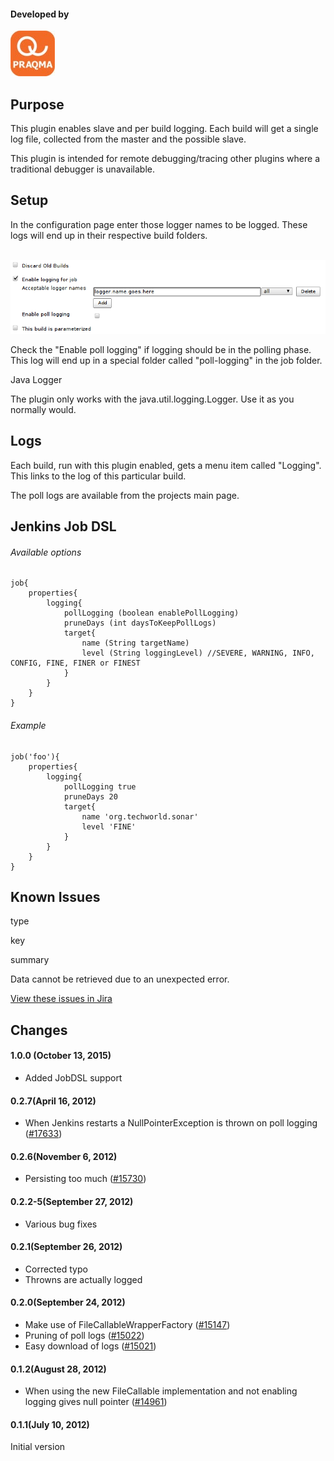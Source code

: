 #### Developed by

![](docs/images/praqma_logo_70x70.jpg)

## Purpose

This plugin enables slave and per build logging. Each build will get a
single log file, collected from the master and the possible slave.

This plugin is intended for remote debugging/tracing other plugins where
a traditional debugger is unavailable.

## Setup

In the configuration page enter those logger names to be logged. These
logs will end up in their respective build folders.

 
![](docs/images/loggingpluginscreen.png)

Check the "Enable poll logging" if logging should be in the polling
phase. This log will end up in a special folder called "poll-logging" in
the job folder.

Java Logger

The plugin only works with the java.util.logging.Logger. Use it as you
normally would.

## Logs

Each build, run with this plugin enabled, gets a menu item called
"Logging". This links to the log of this particular build.

The poll logs are available from the projects main page.

## Jenkins Job DSL

###### *Available options*

``` syntaxhighlighter-pre
job{
    properties{ 
        logging{
            pollLogging (boolean enablePollLogging)
            pruneDays (int daysToKeepPollLogs)
            target{
                name (String targetName)
                level (String loggingLevel) //SEVERE, WARNING, INFO, CONFIG, FINE, FINER or FINEST
            }
        }
    }
}
```

###### *Example*

``` syntaxhighlighter-pre
job('foo'){
    properties{ 
        logging{
            pollLogging true
            pruneDays 20
            target{
                name 'org.techworld.sonar'
                level 'FINE'
            }
        }
    }
}
```

## Known Issues

type

key

summary

Data cannot be retrieved due to an unexpected error.

[View these issues in
Jira](http://issues.jenkins-ci.org/secure/IssueNavigator.jspa?reset=true&jqlQuery=project%20=%20JENKINS%20AND%20status%20in%20%28Open,%20%22In%20Progress%22,%20Reopened%29%20AND%20component%20=%20%27logging-plugin%27&src=confmacro)

## Changes

#### 1.0.0 (October 13, 2015)

-   Added JobDSL support

#### 0.2.7(April 16, 2012)

-   When Jenkins restarts a NullPointerException is thrown on poll
    logging
    ([\#17633](https://issues.jenkins-ci.org/browse/JENKINS-17633))

#### 0.2.6(November 6, 2012)

-   Persisting too much
    ([\#15730](https://issues.jenkins-ci.org/browse/JENKINS-15730))

#### 0.2.2-5(September 27, 2012)

-   Various bug fixes

#### 0.2.1(September 26, 2012)

-   Corrected typo
-   Throwns are actually logged

#### 0.2.0(September 24, 2012)

-   Make use of FileCallableWrapperFactory
    ([\#15147](https://issues.jenkins-ci.org/browse/JENKINS-15147))
-   Pruning of poll logs
    ([\#15022](https://issues.jenkins-ci.org/browse/JENKINS-15022))
-   Easy download of logs
    ([\#15021](https://issues.jenkins-ci.org/browse/JENKINS-15021))

#### 0.1.2(August 28, 2012)

-   When using the new FileCallable implementation and not enabling
    logging gives null pointer
    ([\#14961](https://issues.jenkins-ci.org/browse/JENKINS-14961))

#### 0.1.1(July 10, 2012)

Initial version
